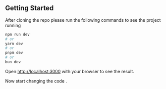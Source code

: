 
## Getting Started

After cloning the repo please run the following commands to see the project running

```bash
npm run dev
# or
yarn dev
# or
pnpm dev
# or
bun dev
```

Open [http://localhost:3000](http://localhost:3000) with your browser to see the result.

Now start changing the code .
